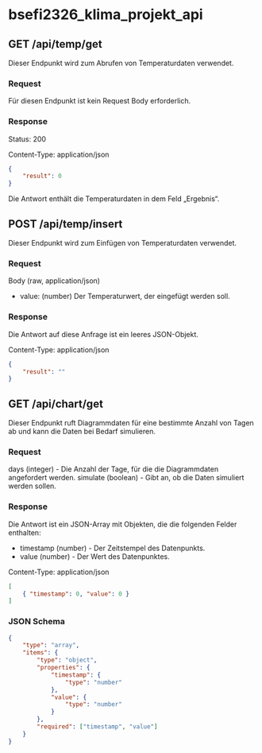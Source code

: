 # bsefi2326_klima_projekt_api
## GET /api/temp/get

Dieser Endpunkt wird zum Abrufen von Temperaturdaten verwendet.
### Request
Für diesen Endpunkt ist kein Request Body erforderlich.

### Response

Status: 200

Content-Type: application/json
```json
{
    "result": 0
}
```

Die Antwort enthält die Temperaturdaten in dem Feld „Ergebnis“.


## POST /api/temp/insert

Dieser Endpunkt wird zum Einfügen von Temperaturdaten verwendet.
### Request
Body (raw, application/json)
* value: (number) Der Temperaturwert, der eingefügt werden soll.



### Response

Die Antwort auf diese Anfrage ist ein leeres JSON-Objekt.

Content-Type: application/json
```json
{
    "result": ""
}
```


## GET /api/chart/get

Dieser Endpunkt ruft Diagrammdaten für eine bestimmte Anzahl von Tagen ab und kann die Daten bei Bedarf simulieren.
### Request
days (integer) - Die Anzahl der Tage, für die die Diagrammdaten angefordert werden.
simulate (boolean) - Gibt an, ob die Daten simuliert werden sollen.

### Response

Die Antwort ist ein JSON-Array mit Objekten, die die folgenden Felder enthalten:
* timestamp (number) - Der Zeitstempel des Datenpunkts.
* value (number) - Der Wert des Datenpunktes.



Content-Type: application/json
```json
[
    { "timestamp": 0, "value": 0 }
]
```

### JSON Schema
```json
{
    "type": "array",
    "items": {
        "type": "object",
        "properties": {
            "timestamp": {
                "type": "number"
            },
            "value": {
                "type": "number"
            }
        },
        "required": ["timestamp", "value"]
    }
}
```